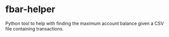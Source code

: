 # fbar-helper
Python tool to help with finding the maximum account balance given a CSV file containing transactions.
